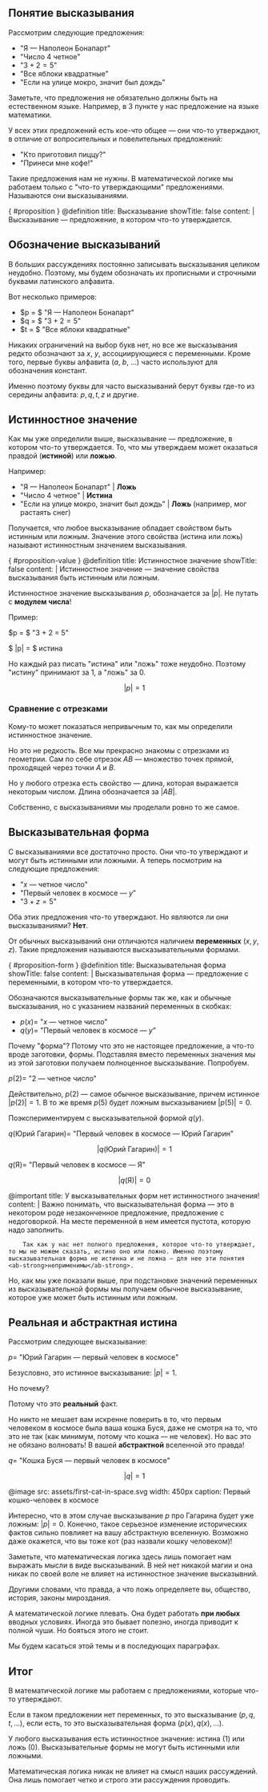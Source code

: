 ## Понятие высказывания

Рассмотрим следующие предложения:

* "Я — Наполеон Бонапарт"
* "Число $4$ четное"
* "$3 + 2 = 5$"
* "Все яблоки квадратные"
* "Если на улице мокро, значит был дождь"

Заметьте, что предложения не обязательно должны быть на естественном языке. Например, в $3$ пункте у нас предложение на языке математики.

У всех этих предложений есть кое-что общее — они что-то утверждают, в отличие от вопросительных и повелительных предложений:

* "Кто приготовил пиццу?"
* "Принеси мне кофе!"

Такие предложения нам не нужны.
В математической логике мы работаем только с "что-то утверждающими" предложениями. Называются они высказываниями.

{ #proposition }
@definition
    title: Высказывание
    showTitle: false
    content: |
        <ab-strong>Высказывание</ab-strong> — предложение, в котором что-то утверждается.

## Обозначение высказываний

В больших рассуждениях постоянно записывать высказывания целиком неудобно. Поэтому, мы будем обозначать их прописными и строчными буквами латинского алфавита.

Вот несколько примеров:

* $p = $ "Я — Наполеон Бонапарт"
* $q = $ "$3 + 2 = 5$"
* $t = $ "Все яблоки квадратные"

Никаких ограничений на выбор букв нет, но все же высказывания редкто обозначают за $x$, $y$, ассоциирующиеся с переменными.
Кроме того, первые буквы алфавита ($a$, $b$, ...) часто используют для обозначения констант.

Именно поэтому буквы для часто высказываний берут буквы где-то из середины алфавита: $p, q, t, z$ и другие.

## Истинностное значение

Как мы уже определили выше, высказывание — предложение, в котором что-то утверждается.
То, что мы утверждаем может оказаться правдой (**истиной**) или **ложью**.

Например:

* "Я — Наполеон Бонапарт" | **Ложь**
* "Число $4$ четное" | **Истина**
* "Если на улице мокро, значит был дождь" | **Ложь** (например, мог растаять снег)

Получается, что любое высказывание обладает свойством быть истинным или ложным. Значение этого свойства (истина или ложь) называют истинностным значением высказывания.

{ #proposition-value }
@definition
    title: Истинностное значение
    showTitle: false
    content: |
        <ab-strong>Истинностное значение</ab-strong> — значение свойства высказывания быть истинным или ложным.

Истинностное значение высказывания $p$, обозначается за $|p|$. Не путать с **модулем числа**!

Пример:

$p = $ "3 + 2 = 5"

$ |p| = $ истина

Но каждый раз писать "истина" или "ложь" тоже неудобно. Поэтому "истину" принимают за $1$, а "ложь" за $0$.

$$ |p| = 1 $$

### Сравнение с отрезками

Кому-то может показаться непривычным то, как мы определили истинностное значение.

Но это не редкость. Все мы прекрасно знакомы с отрезками из геометрии. Сам по себе отрезок $AB$ — множество точек прямой, проходящей через точки $A$ и $B$.

Но у любого отрезка есть свойство — длина, которая выражается некоторым числом. Длина обозначается за $|AB|$.

Собственно, с высказываниями мы проделали ровно то же самое.

## Высказывательная форма

С высказываниями все достаточно просто. Они что-то утверждают и могут быть истинными или ложными.
А теперь посмотрим на следующие предложения:

* "$x$ — четное число"
* "Первый человек в космосе — $y$"
* "$3 + z = 5$"

Оба этих предложения что-то утверждают. Но являются ли они высказываниями? **Нет**.

От обычных высказываний они отличаются наличием **переменных** ($x, y, z$). Такие предложения называются высказывательными формами.

{ #proposition-form }
@definition
    title: Высказывательная форма
    showTitle: false
    content: |
        <ab-strong>Высказывательная форма</ab-strong> — предложение с переменными, в котором что-то утверждается.

Обозначаются высказывательные формы так же, как и обычные высказывания, но с указанием названий переменных в скобках:

* $p(x) =$ "$x$ — четное число"
* $q(y) =$ "Первый человек в космосе — $y$"

Почему "форма"? Потому что это не настоящее предложение, а что-то вроде заготовки, формы. Подставляя вместо переменных значения мы из этой заготовки получаем полноценное высказывание.
Попробуем.

$p(2) =$ "$2$ — четное число"

Действительно, $p(2)$ — самое обычное высказывание, причем истинное $|p(2)|=1$.
В то же время $p(5)$ будет ложным высказыванием $|p(5)|=0$.

Поэкспериментируем с высказывательной формой $q(y)$.

$q(\text{Юрий Гагарин}) =$ "Первый человек в космосе — Юрий Гагарин"

$$ |q(\text{Юрий Гагарин})| = 1 $$

$q(\text{Я}) =$ "Первый человек в космосе — Я"

$$ |q(\text{Я})| = 0 $$

@important
    title: У высказывательных форм нет истинностного значения!
    content: |
        Важно понимать, что высказывательная форма — это в некотором роде незаконченное предложение, предложение с недоговоркой. На месте переменной в нем имеется пустота, которую надо заполнить.
        
        Так как у нас нет полного предложения, которое что-то утверждает, то мы не можем сказать, истино оно или ложно. Именно поэтому высказывательная форма не истинна и не ложна — для нее эти понятия <ab-strong>неприменимы</ab-strong>.

Но, как мы уже показали выше, при подстановке значений переменных из высказывательной формы мы получаем обычное высказывание, которое уже может быть истинным или ложным.

## Реальная и абстрактная истина

Рассмотрим следующее высказывание:

$p =$ "Юрий Гагарин — первый человек в космосе"

Безусловно, это истинное высказывание: $|p|=1$.

Но почему?

Потому что это **реальный** факт.

Но никто не мешает вам искренне поверить в то, что первым человеком в космосе была ваша кошка Буся, даже не смотря на то, что это не так (как минимум, потому что кошка — не человек).
Но вас это не обязано волновать! В вашей **абстрактной** вселенной это правда!

$q =$ "Кошка Буся — первый человек в космосе"

$$ |q| = 1 $$

@image
    src: assets/first-cat-in-space.svg
    width: 450px
    caption: Первый кошко-человек в космосе

Интересно, что в этом случае высказывание $p$ про Гагарина будет уже ложным: $|p| = 0$. Конечно, такое серьезное изменение исторических фактов сильно повлияет на вашу абстрактную вселенную. Возможно даже окажется, что вы тоже кот (раз назвали кошку человеком)!

Заметьте, что математическая логика здесь лишь помогает нам выражать мысли в виде высказываний. В ней нет никакой магии и она никак по своей воле не влияет на истинностное значение высказывний.

Другими словами, что правда, а что ложь определяете вы, общество, история, законы мироздания.

А математической логике плевать. Она будет работать **при любых** вводных условиях. Иногда это бывает полезно, иногда приводит к полной чуши. Но бояться этого не стоит.

Мы будем касаться этой темы и в последующих параграфах.

## Итог

В математической логике мы работаем с предложениями, которые что-то утверждают.

Если в таком предложении нет переменных, то это высказывание ($p, q, t, \ldots$), если есть, то это высказывательная форма ($p(x), q(x), \ldots$).

У любого высказывания есть истинностное значение: истина ($1$) или ложь ($0$). Высказывательные формы не могут быть истинными или ложными.

Математическая логика никак не влияет на смысл наших рассуждений. Она лишь помогает четко и строго эти рассуждения проводить.
